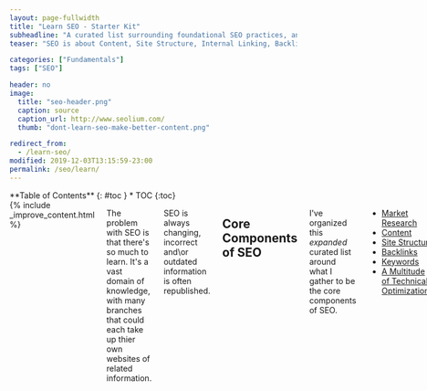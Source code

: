 ```yaml
---
layout: page-fullwidth
title: "Learn SEO - Starter Kit"
subheadline: "A curated list surrounding foundational SEO practices, and framework for further study."
teaser: "SEO is about Content, Site Structure, Internal Linking, Backlinks, and a multitude of Technical Optimizations."

categories: ["Fundamentals"]
tags: ["SEO"]

header: no
image:
  title: "seo-header.png"
  caption: source
  caption_url: http://www.seolium.com/
  thumb: "dont-learn-seo-make-better-content.png"

redirect_from:
  - /learn-seo/
modified: 2019-12-03T13:15:59-23:00
permalink: /seo/learn/
---
```


<div class="row">
<div class="medium-4 medium-push-8 columns" markdown="1">
<div class="panel radius" markdown="1">
**Table of Contents**
{: #toc }
*  TOC
{:toc}
</div>
</div><!-- /.medium-4.columns -->



<div class="medium-8 medium-pull-4 columns" markdown="1">
{% include _improve_content.html %}


The problem with SEO is that there's so much to learn. It's a vast domain of knowledge, with many branches that could each take up thier own websites of related information.

SEO is always changing, incorrect and\or outdated information is often republished.

## Core Components of SEO

I've organized this *expanded* curated list around what I gather to be the core components of SEO.

* [Market Research](#market-research)
* [Content](#what-is-high-quality-content)
* [Site Structure](#site-structure)
* [Backlinks](#backlink-research)
* [Keywords](#keyword-research)
* [A Multitude of Technical Optimizations](#optimizations)

Many of those optimizations revolve around gradually making every individual piece of code on your site more machine readable, so it communicates essential bits of information that make it stand out from the crowd.

## Market Research
### Know: Self, Customer, Competition

Personally, I'm content first. I began thinking I should learn to earn by writing, and sold creating content in the freelance markets. I learned a lot about what type of enterprises were seeking content in my chosen fields, and learned what they need.

While our interests don't *always* align, I'm able to determine which type of clients I'm most interested in working with. I also learn how the market is interested to use my services, since I've often been asked to work outside of my preferred domain. 

In an iterative process, I've explored various areas of interest, and am beginning to see a path forward.

If you already have a product you could begin by investigating who your competition is. You'll want to find sucessful individuals or businesses in your field, and determine what's working for them. Then you can work on envisioning your customer in some detail, and creating content specifically targeted towards them.

* [The Simple but Effective Guide to Keyword Competition Analysis](https://neilpatel.com/blog/the-simple-but-effective-guide-to-keyword-competition-analysis/)
* [Know Your Audience](https://www.searchenginejournal.com/seo-guide/know-your-audience/)
* [Know Your Customer](https://yoast.com/know-your-customer/)
* [5 Steps - Competitive Analysis](https://searchenginewatch.com/sew/how-to/2406842/5-steps-for-seo-competitive-analysis-research)
* [Moz - Competitive Research](https://moz.com/blog/category/competitive-research)
* [SEO Crawler](http://beamusup.com/research-competition-seo-crawler/)
* [curatedseotools.com/site-audit](https://curatedseotools.com/site-audit/)
* [A Step By Step Guide To Creating A Customer Journey Map](https://www.cygrp.com/blog/customer-experience-crm/a-step-by-step-guide-to-creating-a-customer-journey-map/)
* [Creating an Empathy Map to reach your Target Audience](https://www.terryrice.co/empathymap-watch)

*A free online workshop with digital marketing expert Terry Rice.*

<div class="flex-video">
  <iframe width="560" height="315" src="https://www.youtube.com/embed/eAB4oTsWMZU" frameborder="0" allow="accelerometer; autoplay; encrypted-media; gyroscope; picture-in-picture" allowfullscreen></iframe>
</div>

## What is High-Quality Content?

Some sites are able to rise in the search rankings without offering value, relying on backlink spam and hacky optimizations. *But why, tho?* Even having premium search placement, there must be something to set you apart from the crowd.  

If you have worthwhile content, people will visit regardless of whether they're interested in you or your business. Then your site will be more attractive to do business with.

So the idea is to provide a ton of value, and from there you can learn how to engage with your visitors. Once you've built up a base of visitors, you can begin learning their needs. You might discover markets that you weren't intending to target, then you can create content and place offers specifically for them.

* [5 Types of Content That Naturally Attract Links: Insights From 628 Advanced SEOs](https://contentmarketinginstitute.com/2017/11/types-content-links/)
* [9 Types of Content That Attract The Most Backlinks](https://www.quicksprout.com/linkable-content-types/)
* [Can You Still Use Infographics to Build Links?](https://moz.com/blog/can-you-still-use-infographics-to-build-links)
* [Target Your Customers With These Top 10 High-Performing Types of Content Marketing](https://www.lyfemarketing.com/blog/types-of-content-marketing/)
* [New Data: What Types of Content Perform Best on Social Media?]()
* [What is Engaging Content and How to Create It](https://neilpatel.com/blog/create-engaging-content/)

Personal Favorites:
* *Over-the-top* detailed how-to's
* Epic curated lists
* Showing off the work of an incredible person \ org in your field

Aspirations:
* Infographics
* Original Research
* Gifs

* [What to do when things go wrong](https://www.searchenginejournal.com/seo-guide/what-to-do-when-things-go-wrong/)
  >* Guest Blogging
  >* "opinion-forming journalism from recognized experts, and data-driven research studies showed a strong correlation between shares and links."
  >* Client case studies: These are shared by the client and can include exciting information about how they achieved their results, which can help others.
  >* Infographics: These still get shared heavily online and are a great way to provide an instant view of data on a specific topic. It can be fun and informative, and usually, are republished on other blogs and shared on social media.
  >* Other content that highlights influencers: This could include podcasts or video interviews.
  >* Industry surveys: Many publishers do annual industry surveys, which have become well-known (and well-cited) each time they are released. 
  >* Free content or tools: This could include long-form content such as ebooks, or useful tools like quizzes and personalized reports that give users the helpful information they didn’t know before.


### Evergreen Content

The general idea is that your content should be useful. It's really not rocket science.

There are a few models for content creation I've appreciated discovering. Evergreen content is the first of these, and perhaps offers what I consider the most fundamental principles of content creation. 

The idea that if you are going to do all the work to create content, you should make its value extend for as long as possible. Evergreen content is not usually found by chasing headlines (unless you intend to chase them thru the decades and present their overarching story). You want to write about something that will still be worthwhile years down the road.

Even if your presentation isn't polished, right off the bat, you can excel by creating information dense content not easily found elsewhere.

Usually I'm trying to learn something, and I have search dilligently across many websites to learn it, that's how I choose which topics I publish on. Create the content *you* need. That's a really good place to start.

* [Evergreen Content: What It Is, Why You Need It and How to Create It](https://ahrefs.com/blog/evergreen-content/)
* [What is Evergreen Content and Why Should You Care?](https://www.searchenginejournal.com/what-is-evergreen-content-and-why-should-you-care/)
* [5 Ideas for Creating Killer Evergreen Content [+ Examples]](https://blog.hubspot.com/insiders/creating-evergreen-content)

### Skyscraper Content

One of the fastest ways to gain expertise and authority are to create Skyscraper content! The essence is to create something incredibly more informative and expansive than currently available for your subject.

This is my #1 technique now, and partly what inspired me to focus on curated lists.  This technique works on its own, and in conjunction with any of the other techniques you'll use.

Evergreen content is a similar meme, along with 10x content. If you create truely valuable content that people need, then the SEO just isn't as important. People will link to it without asking, and visitors from google will stay on the page longer, causing you to rise up the rankings.

* [backlinko.com/skyscraper-technique](https://backlinko.com/skyscraper-technique)
* [searchenginejournal.com/guide-10x-content-new-successful-content-beyond](https://www.searchenginejournal.com/guide-10x-content-new-successful-content-beyond/)
* [1000 word articles vs 2000 word articles](https://www.searchenginejournal.com/1000-word-post-vs-2000-word-post-better-roi/112156/) (probably not really skyscraper till 2500 anyways)


## Site Structure

Internal linking is an important way that search engines understand what your content is about. In my opinion, site structure and internal linking are at the heart of how a search engine understands your site. I've found myself changing structure quite a lot, especially as the site grows, to more clearly feature which are the most central topics of the site. The more content you have, the more difficult it will become to deal with. Ideally you'll be figuring it out as you go.

* [backlinko - Website Architecture](https://backlinko.com/hub/seo/architecture)
* [How to Create a Site Structure That Will Enhance SEO](https://neilpatel.com/blog/site-structure-enhance-seo/)
* [Site structure: the ultimate guide](https://yoast.com/site-structure-the-ultimate-guide/)
* [Search Engine Friendly URL](https://www.searchenginejournal.com/seo-friendly-url-structure-2/202790/)

## Internal Linking

* [Backlinko - Internal Linking](https://backlinko.com/hub/seo/internal-links)
* [Moz Internal Links](https://moz.com/learn/seo/internal-link)
* [Internal linking for SEO: Why and how?](https://yoast.com/internal-linking-for-seo-why-and-how/)

### Cornerstone Content

Cornerstone content is about creating a page which references all the others, like a skyscraper post about the subject of your website... More on this later.

* [What is Cornerstone Content?](https://yoast.com/what-is-cornerstone-content/)
* [Cornerstone Content - Yoast](https://yoast.com/cornerstone-content-rank/)
* [Cornerstone Content](https://makeawebsitehub.com/cornerstone-content/)
* [loriballen.com/cornerstone-content-key-pages-website/](https://loriballen.com/cornerstone-content-key-pages-website/)
* [How to Create Cornerstone Content that Google Loves](https://www.copyblogger.com/how-to-create-cornerstone-content-that-google-loves/)
* [Cornerstone Content Guide](https://www.wordstream.com/blog/ws/2017/10/23/cornerstone-content-guide)
* [maketraffichappen.com/cornerstone-content/](https://maketraffichappen.com/cornerstone-content/)

## Call to Action

insert section on Call to Action, here :)

## Keyword Research
* [Keyword Research Fundamentals](https://www.csbtechemporium.com/keyword-research-fundamentals/) -@infominer
* [Moz - Keyword Research](https://moz.com/beginners-guide-to-seo/keyword-research)
* [Building a Customer Centric Keyword Strategy](https://searchengineland.com/build-customer-centric-keyword-strategy-220472)
* [Keyword Search Volume](https://www.wordstream.com/blog/ws/2017/01/23/keyword-search-volume)
* [What is Keyword SEO Difficulty?](https://mangools.com/blog/what-is-keyword-seo-difficulty/)
* [How to use Difficulty in you Keyword Research Process](https://www.brafton.com/blog/strategy/how-to-use-keyword-difficulty-in-your-keyword-research-process/)
* [Long-Tail Keywords](https://backlinko.com/long-tail-keywords)
* [Focus on Long-Tail Keywords](https://yoast.com/focus-on-long-tail-keywords/)
* [Breadcrumbs](https://www.searchenginejournal.com/breadcrumbs-seo/255007/)
* [https://www.semrush.com/blog/the-ultimate-keyword-research-checklist/](https://www.semrush.com/blog/the-ultimate-keyword-research-checklist/)

### Keyword Research For Bloggers
* [Best Keyword Research for Bloggers](https://www.seo.com/blog/best-keyword-research-method-ever-for-blogs/)
* [Stop keyword research for blogging](https://neilpatel.com/blog/stop-keyword-research-for-blogging/)

### Latent Semantic Indexing 

* [lsigraph.com](https://lsigraph.com/)
* [LSI Keywords and Keywords Density](https://seopressor.com/learn-seopressor/lsi-keywords-and-keyword-density/)
* [LSIKeywords.com](https://lsikeywords.com/)
* [beginnersbook.com/2012/11/lsi-keywords-for-better-ranking/](https://beginnersbook.com/2012/11/lsi-keywords-for-better-ranking/)
* [thecontentwrangler.com/2016/08/15/complete-guide-lis-keywords/](https://thecontentwrangler.com/2016/08/15/complete-guide-lis-keywords/#)

## Backlink Research
* [How to get Quality Backlinks](https://blog.monitorbacklinks.com/seo/how-to-get-quality-backlinks/)
* [backlinko.com/backlinks-guide](https://backlinko.com/backlinks-guide)
* [60 Niche Social Networks Marketers Should Know About](https://www.convertwithcontent.com/60-niche-social-networks-marketers/)
* [12 Ways to get Free Backlinks](https://blog.monitorbacklinks.com/seo/free-backlinks/)
* [ahrefs.com/blog/how-to-get-backlinks](https://ahrefs.com/blog/how-to-get-backlinks/)
* [Smart ways to get Backlinks "At Scale"](https://www.crazyegg.com/blog/smart-ways-get-quality-backlinks/)
* [youtube - ahrefs - Copy My Link Building System: How to Get Backlinks “At Scale"](https://www.youtube.com/watch?v=Ovu2ZYWgOJQ)


## Optimizations

* [Title Tag](https://moz.com/learn/seo/title-tag)
* [Meta Descriptions](https://www.searchenginejournal.com/seo-best-practices-meta-descriptions/262747/)
* Images
* video content
* header tags (H1, H2, H3, etc.).
* Anchor Text
* https
* Social Sharing Buttons
* [User Experience](https://www.searchenginejournal.com/seo-guide/where-seo-and-user-experience-ux-collide/)

![](https://www.searchenginejournal.com/wp-content/uploads/2018/08/how-to-create-perfectly-optimized-content-infographic.png)

### Schema - Metadata

* [Schema](https://www.searchenginejournal.com/schema-101-improve-seo-results/204858/)
* [developers.google.com - Breadcrumbs](https://developers.google.com/search/docs/data-types/breadcrumb)
  ![](https://i.imgur.com/TWbbVhn.png)
* [Googles guide to enhancing your site's metadata](https://developers.google.com/search/docs/guides/enhance-site)

#### Open Graph, Twitter Cards & Favicon

When sharing links on social media, it's ideal to have the title\description\image preview. This can be customized and there are a variety of other rich metadata tricks to play with once a solid foundation is prepared.

* [Open Graph Tags, Twitter Cards, Rich Pins](https://warfareplugins.com/open-graph-tags-twitter-cards-rich-pins/)
* [A basic tutorial on "How to get the most out of embeds?" for a discord-friendly website!](https://www.reddit.com/r/discordapp/comments/82p8i6/a_basic_tutorial_on_how_to_get_the_most_out_of/) (supports og values)
  * [discordapp.com/developers/docs/resources/channel#embed-limits](https://discordapp.com/developers/docs/resources/channel#embed-limits)
* [https://iframely.com/debug](https://iframely.com/debug)
* [realfavicongenerator.net](https://realfavicongenerator.net) 
  > The strict minimum for the master picture is 70x70. Your picture is 225x225, which is ok. However, it is recommended to use a picture of at least 260x260. If you still want to use your picture, some of the derivated favicons will not be generated, such as the high resolution tile for Windows 8 / IE 11.
* [ogp.me](http://ogp.me) - Open Graph Webpage (really good resource for Facebook and beyond. great links at bottom.)


## Assorted

* [Historical Blog SEO Optimization](https://blog.hubspot.com/marketing/historical-blog-seo-conversion-optimization)
* [SEO Changing Article Dates](https://www.searchenginejournal.com/seo-changing-article-dates/225789/)
* [Understand the JavaScript SEO basics](https://developers.google.com/search/docs/guides/javascript-seo-basics) - [news.ycombinator thread](https://news.ycombinator.com/item?id=20479680)
* [🔎 Top 7 essential SEO optimizations for you to learn in 2019](https://dev.to/lampewebdev/top-7-essential-seo-optimizations-for-you-to-learn-in-2019-15i5)

### Wordpress
* [Wordpress SEO Secret: Switching Post H1-H2 Tags](http://www.fathomdelivers.com/blog/cro-an-ux/wordpress-seo-secret-switching-post-h1-h2-tags/) 
* [Wordpress Local-SEO](https://onlinemediamasters.com/wordpress-local-seo/)
* [Show Date Last Modified](https://www.shoutmeloud.com/show-last-modified-date-wordpress.html)

### Domain Authority
* [precisebench.com -How to Increase Domain Authority](http://precisebench.com/how-to-increase-domain-authority/)
* [seopressor.com - How to Increase Domain Authority](https://seopressor.com/blog/how-to-increase-domain-authority/)
* [How to rank first if you have low authority site.](https://medium.com/the-mission/how-to-rank-on-the-first-google-page-if-you-have-a-low-authority-site-aab70b254458)
* [Practical Steps for Improving Domain AUthority](https://www.quicksprout.com/2014/05/19/5-practical-steps-to-improving-your-websites-domain-authority/)
* [Techtage - How to Increase Domain Authority](https://techtage.com/how-to-increase-domain-authority/)
* [Neil Patel - Boost your Domain Authority](https://neilpatel.com/blog/boost-your-domain-authority/)

### Mobile

* [Introduction to Mobile SEO](https://www.searchenginejournal.com/seo-guide/introduction-to-mobile-seo/)
* [Convert Blog Posts to AMP](https://www.searchenginejournal.com/convert-blog-posts-amp/161661/)
* [Page Speed Podcast](https://www.searchenginejournal.com/ready-google-mobile-first-index-podcast/242807/)


## Additional Resources

* [teles/awesome-seo](https://github.com/teles/awesome-seo) - A curated list of SEO links. 
* [marcobiedermann/search-engine-optimization](https://github.com/marcobiedermann/search-engine-optimization) - A helpful checklist / collection of Search Engine Optimization (SEO) tips and techniques.)
* [Webmaster Guidelines - Google Search Console](https://support.google.com/webmasters/answer/35769?hl=en#3)
* [SEO & Webmaster Tools packed with Ninja efficiency](https://www.internetmarketingninjas.com/tools/)
* [Best SEO BLogs](https://blog.hubspot.com/marketing/best-seo-blogs)
* [Ten SEO Fundamentals](https://www.nuvonium.com/articles/view/search-engine-optimization-ten-seo-fundamentals)
* [backlinko-SEO this Year](https://backlinko.com/seo-this-year)
* [10 Fundamentals to Understanding SEO](https://www.entrepreneur.com/article/299053)
* [SEO Success Factors](https://www.searchenginejournal.com/seo-guide/seo-success-factors/)
* [searchenginejournal.com](https://www.searchenginejournal.com/)
* [13 SEO KPI](https://www.searchenginejournal.com/content-marketing-kpis/seo/)
* [Top SEO KPI](https://www.searchenginejournal.com/seo-guide/top-seo-kpis/)

[SEO is not hard. A step-by-step SEO tutorial for beginners that will get you ranked every single time.](https://medium.com/startup-grind/seo-is-not-hard-a-step-by-step-seo-tutorial-for-beginners-that-will-get-you-ranked-every-single-1b903b3ab6bb)


### Studies
* [Google Study](https://www.thinkwithgoogle.com/consumer-insights/shopper-research/)
* [Backlinko Search Engine Ranking](https://backlinko.com/search-engine-ranking)
* [Moz analyses 1 million Articles](https://moz.com/blog/content-shares-and-links-insights-from-analyzing-1-million-articles)

### Machine Learning
* [SEO -Machine Learning](https://www.searchenginejournal.com/seo-guide/machine-learning/)
* [Machine Learning in SEO](https://www.searchenginejournal.com/how-machine-learning-in-search-works/257837/)

### History

* [SEO History](https://www.searchenginejournal.com/seo-101/seo-history/)
* [infolab.stanford.edu/~backrub/google.html](http://infolab.stanford.edu/~backrub/google.html)
* [Google Algorithm History](https://www.searchenginejournal.com/google-algorithm-history/)



<img src="https://web-work.tools/images/organic-seo-ctr-infographic.png">
